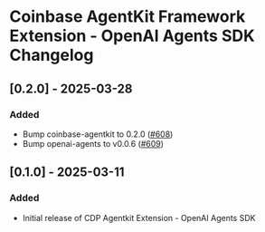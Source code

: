 # Coinbase AgentKit Framework Extension - OpenAI Agents SDK Changelog

<!-- towncrier release notes start -->

## [0.2.0] - 2025-03-28

### Added

- Bump coinbase-agentkit to 0.2.0 ([#608](https://github.com/coinbase/agentkit/pull/608))
- Bump openai-agents to v0.0.6 ([#609](https://github.com/coinbase/agentkit/pull/609))


## [0.1.0] - 2025-03-11

### Added

- Initial release of CDP Agentkit Extension - OpenAI Agents SDK
